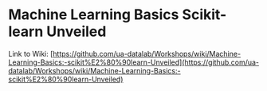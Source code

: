 # Machine Learning Basics Scikit-learn Unveiled

Link to Wiki: [https://github.com/ua-datalab/Workshops/wiki/Machine-Learning-Basics:-scikit%E2%80%90learn-Unveiled](https://github.com/ua-datalab/Workshops/wiki/Machine-Learning-Basics:-scikit%E2%80%90learn-Unveiled)
